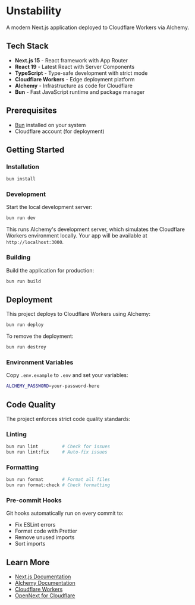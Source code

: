 # Unstability

A modern Next.js application deployed to Cloudflare Workers via Alchemy.

## Tech Stack

- **Next.js 15** - React framework with App Router
- **React 19** - Latest React with Server Components
- **TypeScript** - Type-safe development with strict mode
- **Cloudflare Workers** - Edge deployment platform
- **Alchemy** - Infrastructure as code for Cloudflare
- **Bun** - Fast JavaScript runtime and package manager

## Prerequisites

- [Bun](https://bun.sh/) installed on your system
- Cloudflare account (for deployment)

## Getting Started

### Installation

```bash
bun install
```

### Development

Start the local development server:

```bash
bun run dev
```

This runs Alchemy's development server, which simulates the Cloudflare Workers environment locally. Your app will be available at `http://localhost:3000`.

### Building

Build the application for production:

```bash
bun run build
```

## Deployment

This project deploys to Cloudflare Workers using Alchemy:

```bash
bun run deploy
```

To remove the deployment:

```bash
bun run destroy
```

### Environment Variables

Copy `.env.example` to `.env` and set your variables:

```bash
ALCHEMY_PASSWORD=your-password-here
```

## Code Quality

The project enforces strict code quality standards:

### Linting

```bash
bun run lint         # Check for issues
bun run lint:fix     # Auto-fix issues
```

### Formatting

```bash
bun run format       # Format all files
bun run format:check # Check formatting
```

### Pre-commit Hooks

Git hooks automatically run on every commit to:
- Fix ESLint errors
- Format code with Prettier
- Remove unused imports
- Sort imports

## Learn More

- [Next.js Documentation](https://nextjs.org/docs)
- [Alchemy Documentation](https://docs.alchemy.run)
- [Cloudflare Workers](https://developers.cloudflare.com/workers/)
- [OpenNext for Cloudflare](https://opennext.js.org/cloudflare)
